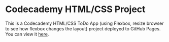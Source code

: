 # Codecademy  HTML/CSS Project

This is a Codecademy HTML/CSS ToDo App (using Flexbox, resize browser to see how flexbox changes the layout) project deployed to GitHub Pages. You can view it <a href="https://rafael-a-g-n.github.io/Flexbox---To-Do-App/" target="_blank">here</a>.
